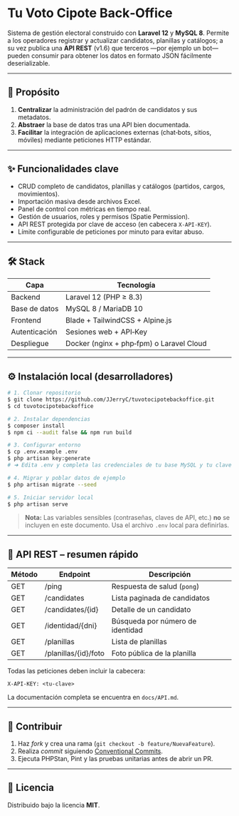 # Tu Voto Cipote Back‑Office

Sistema de gestión electoral construido con **Laravel 12** y **MySQL 8**. Permite a los operadores registrar y actualizar candidatos, planillas y catálogos; a su vez publica una **API REST** (v1.6) que terceros —por ejemplo un bot— pueden consumir para obtener los datos en formato JSON fácilmente deserializable.

---

## 🎯 Propósito

1. **Centralizar** la administración del padrón de candidatos y sus metadatos.
2. **Abstraer** la base de datos tras una API bien documentada.
3. **Facilitar** la integración de aplicaciones externas (chat‑bots, sitios, móviles) mediante peticiones HTTP estándar.

---

## ✨ Funcionalidades clave

- CRUD completo de candidatos, planillas y catálogos (partidos, cargos, movimientos).
- Importación masiva desde archivos Excel.
- Panel de control con métricas en tiempo real.
- Gestión de usuarios, roles y permisos (Spatie Permission).
- API REST protegida por clave de acceso (en cabecera `X-API-KEY`).
- Límite configurable de peticiones por minuto para evitar abuso.

---

## 🛠️ Stack

| Capa         | Tecnología |
|--------------|------------|
| Backend      | Laravel 12 (PHP ≥ 8.3) |
| Base de datos| MySQL 8 / MariaDB 10 |
| Frontend     | Blade + TailwindCSS + Alpine.js |
| Autenticación| Sesiones web + API‑Key |
| Despliegue   | Docker (nginx + php‑fpm) o Laravel Cloud |

---

## ⚙️ Instalación local (desarrolladores)

```bash
# 1. Clonar repositorio
$ git clone https://github.com/JJerryC/tuvotocipotebackoffice.git
$ cd tuvotocipotebackoffice

# 2. Instalar dependencias
$ composer install
$ npm ci --audit false && npm run build

# 3. Configurar entorno
$ cp .env.example .env
$ php artisan key:generate
# ➜ Edita .env y completa las credenciales de tu base MySQL y tu clave para la API

# 4. Migrar y poblar datos de ejemplo
$ php artisan migrate --seed

# 5. Iniciar servidor local
$ php artisan serve
```

> **Nota:** Las variables sensibles (contraseñas, claves de API, etc.) **no** se incluyen en este documento. Usa el archivo `.env` local para definirlas.

---

## 📡 API REST – resumen rápido

| Método | Endpoint | Descripción |
|--------|----------|-------------|
| GET | /ping | Respuesta de salud (`pong`) |
| GET | /candidates | Lista paginada de candidatos |
| GET | /candidates/{id} | Detalle de un candidato |
| GET | /identidad/{dni} | Búsqueda por número de identidad |
| GET | /planillas | Lista de planillas |
| GET | /planillas/{id}/foto | Foto pública de la planilla |

Todas las peticiones deben incluir la cabecera:

```http
X-API-KEY: <tu-clave>
```

La documentación completa se encuentra en `docs/API.md`.

---

## 🤝 Contribuir

1. Haz *fork* y crea una rama (`git checkout -b feature/NuevaFeature`).
2. Realiza *commit* siguiendo [Conventional Commits](https://www.conventionalcommits.org/).
3. Ejecuta PHPStan, Pint y las pruebas unitarias antes de abrir un PR.

---

## 📜 Licencia

Distribuido bajo la licencia **MIT**.
